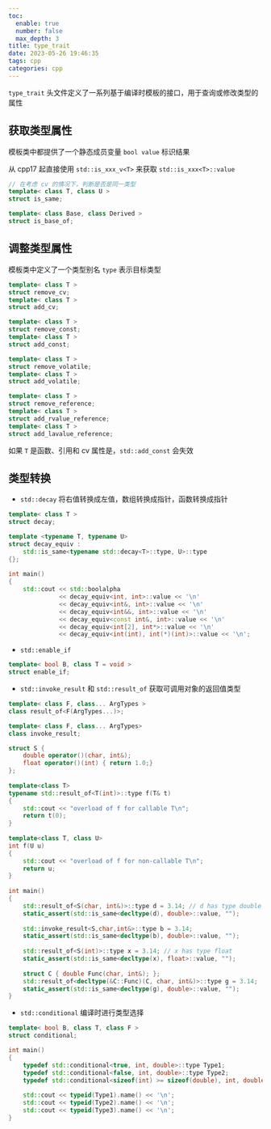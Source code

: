 ```yaml
---
toc:
  enable: true
  number: false
  max_depth: 3
title: type_trait
date: 2023-05-26 19:46:35
tags: cpp
categories: cpp
---
```


`type_trait` 头文件定义了一系列基于编译时模板的接口，用于查询或修改类型的属性

## 获取类型属性

模板类中都提供了一个静态成员变量 `bool value` 标识结果

从 cpp17 起直接使用 `std::is_xxx_v<T>` 来获取 `std::is_xxx<T>::value`

```cpp
// 在考虑 cv 的情况下，判断是否是同一类型
template< class T, class U >
struct is_same;

template< class Base, class Derived >
struct is_base_of;
```

## 调整类型属性

模板类中定义了一个类型别名 `type` 表示目标类型

```cpp
template< class T >
struct remove_cv;
template< class T >
struct add_cv;

template< class T >
struct remove_const;
template< class T >
struct add_const;

template< class T >
struct remove_volatile;
template< class T >
struct add_volatile;

template< class T >
struct remove_reference;
template< class T >
struct add_rvalue_reference;
template< class T >
struct add_lavalue_reference;
```

如果 `T` 是函数、引用和 cv 属性是，`std::add_const` 会失效

## 类型转换

- `std::decay` 将右值转换成左值，数组转换成指针，函数转换成指针

```cpp
template< class T >
struct decay;

template <typename T, typename U>
struct decay_equiv : 
    std::is_same<typename std::decay<T>::type, U>::type 
{};
 
int main()
{
    std::cout << std::boolalpha
              << decay_equiv<int, int>::value << '\n'
              << decay_equiv<int&, int>::value << '\n'
              << decay_equiv<int&&, int>::value << '\n'
              << decay_equiv<const int&, int>::value << '\n'
              << decay_equiv<int[2], int*>::value << '\n'
              << decay_equiv<int(int), int(*)(int)>::value << '\n';
```

- `std::enable_if`

```cpp
template< bool B, class T = void >
struct enable_if;
```

- `std::invoke_result` 和 `std::result_of` 获取可调用对象的返回值类型

```cpp
template< class F, class... ArgTypes >
class result_of<F(ArgTypes...)>;

template< class F, class... ArgTypes>
class invoke_result;

struct S {
    double operator()(char, int&);
    float operator()(int) { return 1.0;}
};
 
template<class T>
typename std::result_of<T(int)>::type f(T& t)
{
    std::cout << "overload of f for callable T\n";
    return t(0);
}
 
template<class T, class U>
int f(U u)
{
    std::cout << "overload of f for non-callable T\n";
    return u;
}
 
int main()
{
    std::result_of<S(char, int&)>::type d = 3.14; // d has type double
    static_assert(std::is_same<decltype(d), double>::value, "");
 
    std::invoke_result<S,char,int&>::type b = 3.14;
    static_assert(std::is_same<decltype(b), double>::value, "");
 
    std::result_of<S(int)>::type x = 3.14; // x has type float
    static_assert(std::is_same<decltype(x), float>::value, "");
 
    struct C { double Func(char, int&); };
    std::result_of<decltype(&C::Func)(C, char, int&)>::type g = 3.14;
    static_assert(std::is_same<decltype(g), double>::value, "");
}
```

- `std::conditional` 编译时进行类型选择

```cpp
template< bool B, class T, class F >
struct conditional;

int main() 
{
    typedef std::conditional<true, int, double>::type Type1;
    typedef std::conditional<false, int, double>::type Type2;
    typedef std::conditional<sizeof(int) >= sizeof(double), int, double>::type Type3;
 
    std::cout << typeid(Type1).name() << '\n';
    std::cout << typeid(Type2).name() << '\n';
    std::cout << typeid(Type3).name() << '\n';
}
```